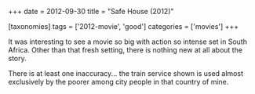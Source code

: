+++
date = 2012-09-30
title = "Safe House (2012)"

[taxonomies]
tags = ['2012-movie', 'good']
categories = ['movies']
+++

It was interesting to see a movie so big with action so intense set in
South Africa. Other than that fresh setting, there is nothing new at all
about the story.

There is at least one inaccuracy\... the train service shown is used
almost exclusively by the poorer among city people in that country of
mine.
